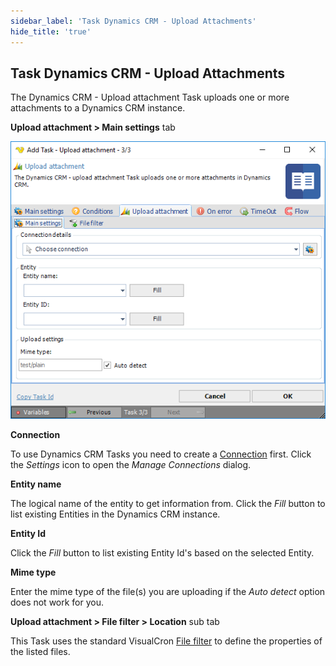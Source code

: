 ```yaml
---
sidebar_label: 'Task Dynamics CRM - Upload Attachments'
hide_title: 'true'
---
```


## Task Dynamics CRM - Upload Attachments

The Dynamics CRM - Upload attachment Task uploads one or more attachments to a Dynamics CRM instance.
 
**Upload attachment > Main settings** tab

![](../../../../../static/img/taskdynamicscrmuploadattachment.png)

**Connection**

To use Dynamics CRM Tasks you need to create a [Connection](../../global-connections) first. Click the *Settings* icon to open the *Manage Connections* dialog.
 
**Entity name**

The logical name of the entity to get information from. Click the *Fill* button to list existing Entities in the Dynamics CRM instance.
 
**Entity Id**

Click the *Fill* button to list existing Entity Id's based on the selected Entity.
 
**Mime type**

Enter the mime type of the file(s) you are uploading if the *Auto detect* option does not work for you.
 
**Upload attachment > File filter > Location** sub tab

This Task uses the standard VisualCron [File filter](../../job-tasks-file-filter) to define the properties of the listed files.